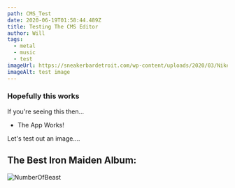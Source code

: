 ```yaml
---
path: CMS_Test
date: 2020-06-19T01:58:44.489Z
title: Testing The CMS Editor
author: Will
tags:
  - metal
  - music
  - test
imageUrl: https://sneakerbardetroit.com/wp-content/uploads/2020/03/Nike-Air-Flight-89-Planet-of-Hoops-CW2616-101-Release-Date-6.jpg
imageAlt: test image
---
```

### Hopefully this works

If you're seeing this then...
* The App Works!

Let's test out an image....

## The Best Iron Maiden Album:
![NumberOfBeast](https://images-na.ssl-images-amazon.com/images/I/812%2BRTcstSL._AC_UX679_.jpg)